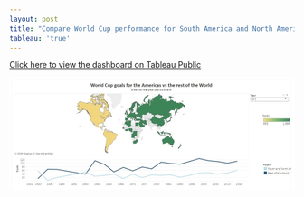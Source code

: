 ```yaml
---
layout: post
title: "Compare World Cup performance for South America and North America versus the World on Tableau"
tableau: 'true'
---
```


<span style="color:blue"><a href="https://public.tableau.com/views/Worldcupgoals_15606256110380/WorldCupgoalsfortheAmericasvstherestoftheWorld?:embed=y&:display_count=yes&:origin=viz_share_link">Click here to view the dashboard on Tableau Public</a></span>

![tabdash](/assets/goalviz.jpg)
